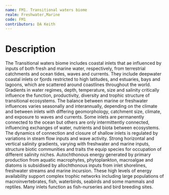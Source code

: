 ```yaml
---
name: FM1. Transitional waters biome
realm: Freshwater,Marine
code: FM1
contributors: DA Keith
---
```


# Description
 The Transitional waters biome includes coastal inlets that ae influenced by inputs of both fresh and marine water, respectively, from terrestrial catchments and ocean tides, waves and currents. They include deepwater coastal inlets or fjords restricted to high latitudes, and estuaries, bays and lagoons, which are scattered around coastlines throughout the world. Gradients in water regimes, depth, temperature, size and salinity critically influence the function, productivity, diversity and trophic structure of transitional ecosystems. The balance between marine or freshwater influences varies seasonally and interannually, depending on the climate and between inlets with differing geomorphology, catchment size, climate, and exposure to waves and currents. Some inlets are permanently connected to the ocean but others are only intermittently connected, influencing exchanges of water, nutrients and biota between ecosystems. The dynamics of connection and closure of shallow inlets is regulated by variations in steam flow inputs and wave activity. Strong horizontal and vertical salinity gradients, varying with freshwater and marine inputs, structure biotic communities and traits the equip species for occupation of different salinity niches. Autochthonous energy generated by primary production from aquatic macrophytes, phytoplankton, macroalgae and diatoms is subsidised by allochthonous inputs from inlet shorelines, freshwater streams and marine incursion. These high levels of energy availability support complex trophic networks including large populations of macroinvertebrates, fish, waterbirds, seabirds and some mammals and reptiles. Many inlets function as fish-nurseries and bird breeding sites.

